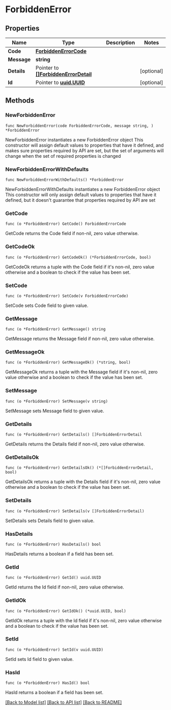 # ForbiddenError

## Properties

Name | Type | Description | Notes
------------ | ------------- | ------------- | -------------
**Code** | [**ForbiddenErrorCode**](ForbiddenErrorCode.md) |  | 
**Message** | **string** |  | 
**Details** | Pointer to [**[]ForbiddenErrorDetail**](ForbiddenErrorDetail.md) |  | [optional] 
**Id** | Pointer to [**uuid.UUID**](uuid.UUID.md) |  | [optional] 

## Methods

### NewForbiddenError

`func NewForbiddenError(code ForbiddenErrorCode, message string, ) *ForbiddenError`

NewForbiddenError instantiates a new ForbiddenError object
This constructor will assign default values to properties that have it defined,
and makes sure properties required by API are set, but the set of arguments
will change when the set of required properties is changed

### NewForbiddenErrorWithDefaults

`func NewForbiddenErrorWithDefaults() *ForbiddenError`

NewForbiddenErrorWithDefaults instantiates a new ForbiddenError object
This constructor will only assign default values to properties that have it defined,
but it doesn't guarantee that properties required by API are set

### GetCode

`func (o *ForbiddenError) GetCode() ForbiddenErrorCode`

GetCode returns the Code field if non-nil, zero value otherwise.

### GetCodeOk

`func (o *ForbiddenError) GetCodeOk() (*ForbiddenErrorCode, bool)`

GetCodeOk returns a tuple with the Code field if it's non-nil, zero value otherwise
and a boolean to check if the value has been set.

### SetCode

`func (o *ForbiddenError) SetCode(v ForbiddenErrorCode)`

SetCode sets Code field to given value.


### GetMessage

`func (o *ForbiddenError) GetMessage() string`

GetMessage returns the Message field if non-nil, zero value otherwise.

### GetMessageOk

`func (o *ForbiddenError) GetMessageOk() (*string, bool)`

GetMessageOk returns a tuple with the Message field if it's non-nil, zero value otherwise
and a boolean to check if the value has been set.

### SetMessage

`func (o *ForbiddenError) SetMessage(v string)`

SetMessage sets Message field to given value.


### GetDetails

`func (o *ForbiddenError) GetDetails() []ForbiddenErrorDetail`

GetDetails returns the Details field if non-nil, zero value otherwise.

### GetDetailsOk

`func (o *ForbiddenError) GetDetailsOk() (*[]ForbiddenErrorDetail, bool)`

GetDetailsOk returns a tuple with the Details field if it's non-nil, zero value otherwise
and a boolean to check if the value has been set.

### SetDetails

`func (o *ForbiddenError) SetDetails(v []ForbiddenErrorDetail)`

SetDetails sets Details field to given value.

### HasDetails

`func (o *ForbiddenError) HasDetails() bool`

HasDetails returns a boolean if a field has been set.

### GetId

`func (o *ForbiddenError) GetId() uuid.UUID`

GetId returns the Id field if non-nil, zero value otherwise.

### GetIdOk

`func (o *ForbiddenError) GetIdOk() (*uuid.UUID, bool)`

GetIdOk returns a tuple with the Id field if it's non-nil, zero value otherwise
and a boolean to check if the value has been set.

### SetId

`func (o *ForbiddenError) SetId(v uuid.UUID)`

SetId sets Id field to given value.

### HasId

`func (o *ForbiddenError) HasId() bool`

HasId returns a boolean if a field has been set.


[[Back to Model list]](../README.md#documentation-for-models) [[Back to API list]](../README.md#documentation-for-api-endpoints) [[Back to README]](../README.md)


